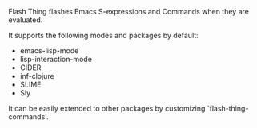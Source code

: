 Flash Thing flashes Emacs S-expressions and Commands when they are evaluated.

It supports the following modes and packages by default:

* emacs-lisp-mode
* lisp-interaction-mode
* CIDER
* inf-clojure
* SLIME
* Sly

It can be easily extended to other packages by customizing
`flash-thing-commands'.

